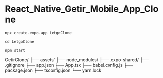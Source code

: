 # React_Native_Getir_Mobile_App_Clone

```
npx create-expo-app LetgoClone
```

```
cd LetgoClone
```

```
npm start
```

GetirClone/
├── assets/
├── node_modules/
├── .expo-shared/
├── .gitignore
├── app.json
├── App.tsx
├── babel.config.js
├── package.json
├── tsconfig.json
└── yarn.lock
